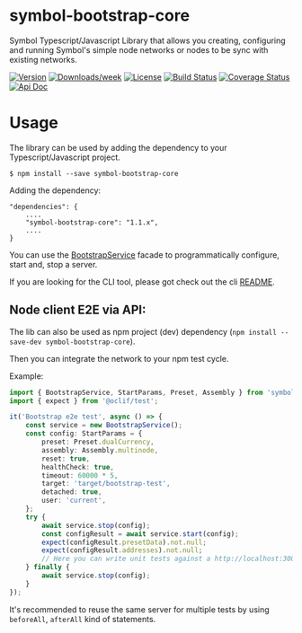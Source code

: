 # symbol-bootstrap-core

Symbol Typescript/Javascript Library that allows you creating, configuring and running Symbol's simple node networks or nodes to be sync with existing networks.

[![Version](https://img.shields.io/npm/v/symbol-bootstrap-core.svg)](https://npmjs.org/package/symbol-bootstrap-core)
[![Downloads/week](https://img.shields.io/npm/dw/symbol-bootstrap-core.svg)](https://npmjs.org/package/symbol-bootstrap-core)
[![License](https://img.shields.io/badge/License-Apache%202.0-blue.svg)](https://opensource.org/licenses/Apache-2.0)
[![Build Status](https://travis-ci.com/nemtech/symbol-bootstrap.svg?branch=main)](https://travis-ci.com/nemtech/symbol-bootstrap)
[![Coverage Status](https://coveralls.io/repos/github/nemtech/symbol-bootstrap/badge.svg?branch=main)](https://coveralls.io/github/nemtech/symbol-bootstrap?branch=main)
[![Api Doc](https://img.shields.io/badge/api-doc-blue.svg)](https://nemtech.github.io/symbol-bootstrap/)

# Usage

The library can be used by adding the dependency to your Typescript/Javascript project. 

```
$ npm install --save symbol-bootstrap-core
```

Adding the dependency:

```
"dependencies": {
    ....
    "symbol-bootstrap-core": "1.1.x",
    ....
}
```

You can use the [BootstrapService](src/service/BootstrapService.ts) facade to programmatically configure, start and, stop a server.

If you are looking for the CLI tool, please got check out the cli [README](../bootstrap-cli/README.md).

## Node client E2E via API:

The lib can also be used as npm project (dev) dependency (`npm install --save-dev symbol-bootstrap-core`). 

Then you can integrate the network to your npm test cycle.


Example:

```ts
import { BootstrapService, StartParams, Preset, Assembly } from 'symbol-bootstrap';
import { expect } from '@oclif/test'; 

it('Bootstrap e2e test', async () => {
    const service = new BootstrapService();
    const config: StartParams = {
        preset: Preset.dualCurrency,
        assembly: Assembly.multinode,
        reset: true,
        healthCheck: true,
        timeout: 60000 * 5,
        target: 'target/bootstrap-test',
        detached: true,
        user: 'current',
    };
    try {
        await service.stop(config);
        const configResult = await service.start(config);
        expect(configResult.presetData).not.null;
        expect(configResult.addresses).not.null;
        // Here you can write unit tests against a http://localhost:3000 network
    } finally {
        await service.stop(config);
    }
});
```

It's recommended to reuse the same server for multiple tests by using `beforeAll`, `afterAll` kind of statements.

